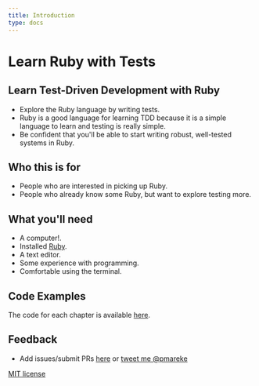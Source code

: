 ```yaml
---
title: Introduction
type: docs
---
```


# Learn Ruby with Tests

## Learn Test-Driven Development with Ruby

* Explore the Ruby language by writing tests.
* Ruby is a good language for learning TDD because it is a simple language to learn and testing is really simple.
* Be confident that you'll be able to start writing robust, well-tested systems in Ruby.

## Who this is for

* People who are interested in picking up Ruby.
* People who already know some Ruby, but want to explore testing more.

## What you'll need
* A computer!.
* Installed [Ruby](/docs/before-start/install-ruby/).
* A text editor.
* Some experience with programming.
* Comfortable using the terminal.

## Code Examples

The code for each chapter is available [here](https://github.com/pmareke/learn-ruby-with-tests/tree/main/examples).

## Feedback

* Add issues/submit PRs [here](https://github.com/pmareke/learn-ruby-with-tests) or [tweet me @pmareke](https://twitter.com/pmareke)

[MIT license](https://github.com/pmareke/learn-ruby-with-tests/blob/main/LICENSE.md)
